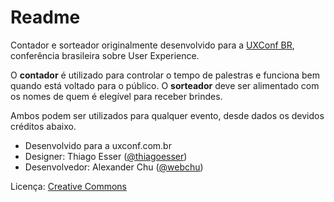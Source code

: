 # Readme

Contador e sorteador originalmente desenvolvido para a [UXConf BR](https://www.uxconf.com.br), conferência brasileira sobre User Experience. 

O **contador** é utilizado para controlar o tempo de palestras e funciona bem quando está voltado para o público. O **sorteador** deve ser alimentado com os nomes de quem é elegível para receber brindes.

Ambos podem ser utilizados para qualquer evento, desde dados os devidos créditos abaixo.

* Desenvolvido para a uxconf.com.br
* Designer: Thiago Esser ([@thiagoesser](https://github.com/thiagoesser))
* Desenvolvedor: Alexander Chu ([@webchu](https://github.com/webchu))

Licença: [Creative Commons](https://creativecommons.org/licenses/by/4.0/)
